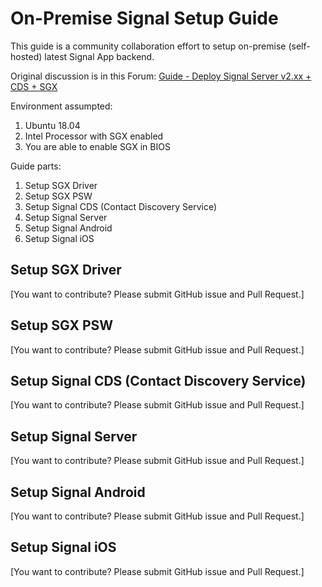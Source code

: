 # On-Premise Signal Setup Guide

This guide is a community collaboration effort to setup on-premise (self-hosted) latest Signal App backend.

Original discussion is in this Forum:
[Guide - Deploy Signal Server v2.xx + CDS + SGX](https://community.signalusers.org/t/guide-deploy-signal-server-v2-xx-cds-sgx/8331)

Environment assumpted:
1. Ubuntu 18.04
2. Intel Processor with SGX enabled
3. You are able to enable SGX in BIOS

Guide parts:
1. Setup SGX Driver
2. Setup SGX PSW
3. Setup Signal CDS (Contact Discovery Service)
4. Setup Signal Server
5. Setup Signal Android
6. Setup Signal iOS


## Setup SGX Driver

[You want to contribute? Please submit GitHub issue and Pull Request.]


## Setup SGX PSW

[You want to contribute? Please submit GitHub issue and Pull Request.]


## Setup Signal CDS (Contact Discovery Service)

[You want to contribute? Please submit GitHub issue and Pull Request.]


## Setup Signal Server

[You want to contribute? Please submit GitHub issue and Pull Request.]


## Setup Signal Android

[You want to contribute? Please submit GitHub issue and Pull Request.]


## Setup Signal iOS

[You want to contribute? Please submit GitHub issue and Pull Request.]
